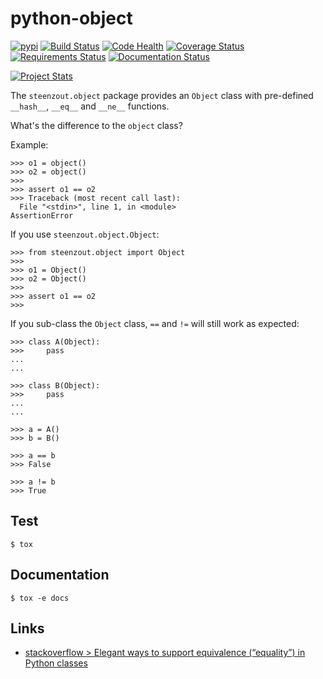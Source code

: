 # python-object

[![pypi](https://img.shields.io/pypi/v/steenzout.object.svg)](https://pypi.python.org/pypi/steenzout.object/)
[![Build Status](https://travis-ci.org/steenzout/python-object.svg?branch=master)](https://travis-ci.org/steenzout/python-object)
[![Code Health](https://landscape.io/github/steenzout/python-object/master/landscape.svg?style=flat)](https://landscape.io/github/steenzout/python-object/master)
[![Coverage Status](https://coveralls.io/repos/github/steenzout/python-object/badge.svg?branch=master)](https://coveralls.io/r/steenzout/python-object)
[![Requirements Status](https://requires.io/github/steenzout/python-object/requirements.svg?branch=master)](https://requires.io/github/steenzout/python-object/requirements/?branch=master)
[![Documentation Status](https://readthedocs.org/projects/python-steenzout-object/badge/?version=latest)](http://python-steenzout-object.readthedocs.io/en/latest/?badge=latest)

[![Project Stats](https://www.openhub.net/p/python-steenzout-object/widgets/project_thin_badge.gif)](https://www.openhub.net/p/python-steenzout-object/)

The `steenzout.object` package provides an `Object` class with
pre-defined `__hash__`, `__eq__` and `__ne__` functions.

What's the difference to the `object` class?

Example:

```
>>> o1 = object()
>>> o2 = object()
>>> 
>>> assert o1 == o2
>>> Traceback (most recent call last):
  File "<stdin>", line 1, in <module>
AssertionError
```

If you use `steenzout.object.Object`:

```
>>> from steenzout.object import Object
>>> 
>>> o1 = Object()
>>> o2 = Object()
>>> 
>>> assert o1 == o2
>>>
```

If you sub-class the `Object` class,
`==` and `!=` will still work as expected:

```
>>> class A(Object):
>>>     pass
... 
... 

>>> class B(Object):
>>>     pass
... 
... 

>>> a = A()
>>> b = B()

>>> a == b
>>> False

>>> a != b
>>> True
```


## Test

```
$ tox
```

## Documentation

```
$ tox -e docs
```


## Links

- [stackoverflow > Elegant ways to support equivalence (“equality”) in Python classes](http://stackoverflow.com/questions/390250/elegant-ways-to-support-equivalence-equality-in-python-classes)
